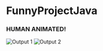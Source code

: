 # FunnyProjectJava

### HUMAN ANIMATED!

![Output 1](/Users/tejdeepakmahalsrinivasan/eclipse-workspace/FunnyProjectJava/picture1.JPG)
![Output 2](/Users/tejdeepakmahalsrinivasan/eclipse-workspace/FunnyProjectJava/picture2.JPG)
